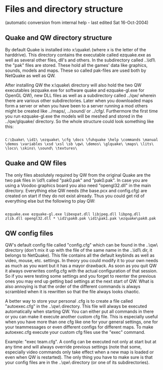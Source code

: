 ---
---

# Files and directory structure

(automatic conversion from internal help - last edited Sat 16-Oct-2004)

## Quake and QW directory structure

By default Quake is installed into x:\quake\ (where x is the letter of the harddrive). This directory contains the executable called ezquake.exe as well as
several other files, dll's and others. In the subdirectory called ..\id1\ the "pak" files are stored. These hold all the games' data like graphics, sounds,
models and maps. These so called pak-files are used both by NetQuake as well as QW.

After installing QW the x:\quake\ directory will also hold the two QW executables (ezquake.exe for software quake and ezquake-gl.exe for OpenGL QW), new DLL
files as well as a subdirectory called ../qw/ wherein there are various other subdirectories. Later when you downloaded maps form a server or when you have been
to a server running a mod others might be created like ../maps/, ../sound/ or ../cfg/. Furthermore the first time you run ezquake-gl.exe the models will be
meshed and stored in the ../qw/glquake/ directory. So the whole structure could look something like this:

```

C:\Quake\ \id1\ \ezquake\ \cfg \docs \fuhquake \help \commands \manual \demos \variables \xsd \xsl \sb \qw\ \demos\ \glquake\ \maps\ \lits\ \locs\ \skins\ \sound\ \textures\
```

## Quake and QW files

The only files absolutely required by QW from the original Quake are the two pak files in \id1\ called "pak0.pak" and "pak0.pak". In case you are using a Voodoo
graphics board you also need "opengl32.dll" in the main directory. Everything else QW needs (the base.pcx and config.cfg) are created on start if they do not
exist already. Thus you could get rid of everything else but the following to play QW:

```

ezquake.exe ezquake-gl.exe libexpat.dll libjpeg.dll libpng.dll zlib.dll opengl32.dll * \id1\pak0.pak \id1\pak1.pak \ezquake\pak0.pak
```

## QW config files

QW's default config file called "config.cfg" which can be found in the ..\qw\ directory (don't mix it up with the file of the same name in the ..\id1\ dir, it
belongs to NetQuake). This file contains all the default keybinds as well as video, mouse, etc. settings. In theory you could modify it to your own needs as
much as you want but it has a mayor drawback. As soon as you quit QW it always overwrites config.cfg with the actual configuration of that session. So if you
were testing some settings and you forget to reenter the previous ones you may end up getting bad settings at the next start of QW. What is also annoying is
that the order of the different commands is always scrambled when it is rewritten so that the file always looks chaotic.

A better way to store your personal .cfg is to create a file called "autoexec.cfg" in the ..\qw\ directory. This file will always be executed automatically when
starting QW. You can either put all commands in there or you can make it execute another custom cfg file. This is especially useful when you have more than one
cfg like one for your general settings, one for your teammessages or even different configs for different maps. To make autoexec.cfg execute your custom cfg
files use the "exec" command.

Example: "exec team.cfg". A config can be executed not only at start but at any time and will always override previous settings (note that some, especially
video commands only take effect when a new map is loaded or even when QW is restarted). The only thing you have to make sure is that your config files are in
the ..\qw\ directory (or one of its subdirectories).
